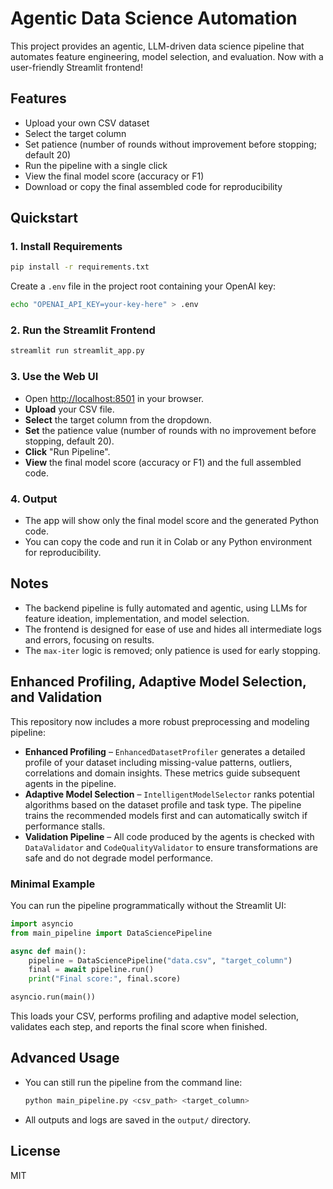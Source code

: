 # Agentic Data Science Automation

This project provides an agentic, LLM-driven data science pipeline that automates feature engineering, model selection, and evaluation. Now with a user-friendly Streamlit frontend!

## Features
- Upload your own CSV dataset
- Select the target column
- Set patience (number of rounds without improvement before stopping; default 20)
- Run the pipeline with a single click
- View the final model score (accuracy or F1)
- Download or copy the final assembled code for reproducibility

## Quickstart

### 1. Install Requirements
```bash
pip install -r requirements.txt
```

Create a `.env` file in the project root containing your OpenAI key:

```bash
echo "OPENAI_API_KEY=your-key-here" > .env
```

### 2. Run the Streamlit Frontend
```bash
streamlit run streamlit_app.py
```

### 3. Use the Web UI
- Open [http://localhost:8501](http://localhost:8501) in your browser.
- **Upload** your CSV file.
- **Select** the target column from the dropdown.
- **Set** the patience value (number of rounds with no improvement before stopping, default 20).
- **Click** "Run Pipeline".
- **View** the final model score (accuracy or F1) and the full assembled code.

### 4. Output
- The app will show only the final model score and the generated Python code.
- You can copy the code and run it in Colab or any Python environment for reproducibility.

## Notes
- The backend pipeline is fully automated and agentic, using LLMs for feature ideation, implementation, and model selection.
- The frontend is designed for ease of use and hides all intermediate logs and errors, focusing on results.
- The `max-iter` logic is removed; only patience is used for early stopping.

## Enhanced Profiling, Adaptive Model Selection, and Validation

This repository now includes a more robust preprocessing and modeling pipeline:

- **Enhanced Profiling** – `EnhancedDatasetProfiler` generates a detailed profile
  of your dataset including missing-value patterns, outliers, correlations and
  domain insights. These metrics guide subsequent agents in the pipeline.
- **Adaptive Model Selection** – `IntelligentModelSelector` ranks potential
  algorithms based on the dataset profile and task type. The pipeline trains the
  recommended models first and can automatically switch if performance stalls.
- **Validation Pipeline** – All code produced by the agents is checked with
  `DataValidator` and `CodeQualityValidator` to ensure transformations are safe
  and do not degrade model performance.

### Minimal Example

You can run the pipeline programmatically without the Streamlit UI:

```python
import asyncio
from main_pipeline import DataSciencePipeline

async def main():
    pipeline = DataSciencePipeline("data.csv", "target_column")
    final = await pipeline.run()
    print("Final score:", final.score)

asyncio.run(main())
```

This loads your CSV, performs profiling and adaptive model selection, validates
each step, and reports the final score when finished.

## Advanced Usage
- You can still run the pipeline from the command line:
  ```bash
  python main_pipeline.py <csv_path> <target_column>
  ```
- All outputs and logs are saved in the `output/` directory.

## License
MIT
